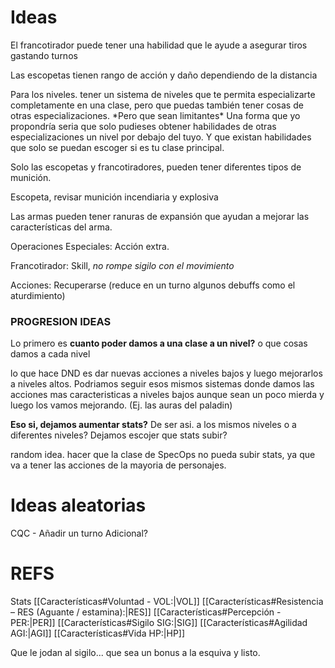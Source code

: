 # Ideas

El francotirador puede tener una habilidad que le ayude a asegurar tiros gastando turnos

Las escopetas tienen rango de acción y daño dependiendo de la distancia

Para los niveles.
 tener un sistema de niveles que te permita especializarte completamente en una clase, pero que puedas también tener cosas de otras especializaciones. \*Pero que sean limitantes\*
 Una forma que yo propondría seria que solo pudieses obtener habilidades de otras especializaciones un nivel por debajo del tuyo. Y que existan habilidades que solo se puedan escoger si es tu clase principal.

 Solo las escopetas y francotiradores, pueden tener diferentes tipos de munición.

Escopeta, revisar munición incendiaria y explosiva

Las armas pueden tener ranuras de expansión que ayudan a mejorar las características del arma.

Operaciones Especiales:
 Acción extra.

Francotirador:
 Skill, _no rompe sigilo con el movimiento_

Acciones: Recuperarse (reduce en un turno algunos debuffs como el aturdimiento)


### PROGRESION IDEAS

Lo primero es **cuanto poder damos a una clase a un nivel?**
o que cosas damos a cada nivel

lo que hace DND es dar nuevas acciones a niveles bajos y luego mejorarlos a niveles altos. Podriamos seguir esos mismos sistemas donde damos las acciones mas caracteristicas a niveles bajos aunque sean un poco mierda y luego los vamos mejorando. (Ej. las auras del paladin)

**Eso si, dejamos aumentar stats?**
De ser asi. a los mismos niveles o a diferentes niveles? Dejamos escojer que stats subir?

random idea. hacer que la clase de SpecOps no pueda subir stats, ya que va a tener las acciones de la mayoria de personajes. 


# Ideas aleatorias

CQC - Añadir un turno Adicional?


# REFS

Stats
[[Características#Voluntad - VOL:|VOL]]
[[Características#Resistencia – RES (Aguante / estamina):|RES]]
[[Características#Percepción - PER:|PER]]
[[Características#Sigilo SIG:|SIG]]
[[Características#Agilidad AGI:|AGI]]
[[Características#Vida HP:|HP]]


Que le jodan al sigilo... que sea un bonus a la esquiva y listo.
